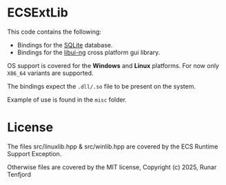# ECSExtLib

This code contains the following:
 
 * Bindings for the [SQLite](https://www.sqlite.org/) database.
 * Bindings for the [libui-ng](https://github.com/libui-ng/libui-ng) cross platform gui library.

OS support is covered for the **Windows** and **Linux** platforms.
For now only `X86_64` variants are supported.

The bindings expect the `.dll/.so` file to be present
on the system.

Example of use is found in the `misc` folder.

# License
The files src/linuxlib.hpp & src/winlib.hpp are covered
by the ECS Runtime Support Exception.

Otherwise files are covered by the MIT license,
Copyright (c) 2025,  Runar Tenfjord
